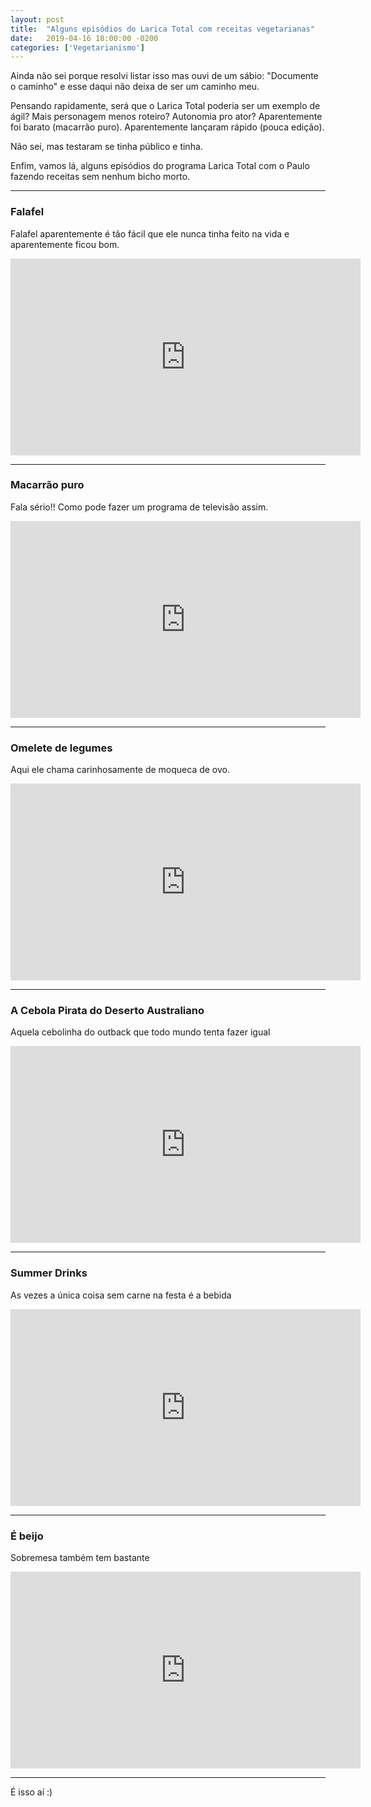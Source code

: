 ```yaml
---
layout: post
title:  "Alguns episódios do Larica Total com receitas vegetarianas"
date:   2019-04-16 18:00:00 -0200
categories: ['Vegetarianismo']
---
```


Ainda não sei porque resolvi listar isso mas ouvi de um sábio: "Documente o caminho" e esse daqui não deixa de ser um caminho meu.

Pensando rapidamente, será que o Larica Total poderia ser um exemplo de ágil?
Mais personagem menos roteiro?
Autonomia pro ator?
Aparentemente foi barato (macarrão puro).
Aparentemente lançaram rápido (pouca edição).

Não sei, mas testaram se tinha público e tinha.

Enfim, vamos lá, alguns episódios do programa Larica Total com o Paulo fazendo receitas sem nenhum bicho morto.

---

### Falafel

Falafel aparentemente é tão fácil que ele nunca tinha feito na vida e aparentemente ficou bom.

<div class="video-full-width">
  <iframe width="560" height="315" src="https://www.youtube.com/embed/nK_jpFLBswU" frameborder="0" allow="accelerometer; autoplay; encrypted-media; gyroscope; picture-in-picture" allowfullscreen></iframe>
</div>

---

### Macarrão puro

Fala sério!! Como pode fazer um programa de televisão assim.

<div class="video-full-width">
  <iframe width="560" height="315" src="https://www.youtube.com/embed/YcD9RPMgTq4" frameborder="0" allow="accelerometer; autoplay; encrypted-media; gyroscope; picture-in-picture" allowfullscreen></iframe>
</div>

---

### Omelete de legumes

Aqui ele chama carinhosamente de moqueca de ovo.

<div class="video-full-width">
  <iframe width="560" height="315" src="https://www.youtube.com/embed/p53dreRFazo" frameborder="0" allow="accelerometer; autoplay; encrypted-media; gyroscope; picture-in-picture" allowfullscreen></iframe>
</div>

---

### A Cebola Pirata do Deserto Australiano

Aquela cebolinha do outback que todo mundo tenta fazer igual

<div class="video-full-width">
  <iframe width="560" height="315" src="https://www.youtube.com/embed/O6mwMDh2K3M" frameborder="0" allow="accelerometer; autoplay; encrypted-media; gyroscope; picture-in-picture" allowfullscreen></iframe>
</div>

---

### Summer Drinks

As vezes a única coisa sem carne na festa é a bebida

<div class="video-full-width">
  <iframe width="560" height="315" src="https://www.youtube.com/embed/9gtPDeODA4M" frameborder="0" allow="accelerometer; autoplay; encrypted-media; gyroscope; picture-in-picture" allowfullscreen></iframe>
</div>

---

### É beijo

Sobremesa também tem bastante

<div class="video-full-width">
  <iframe width="560" height="315" src="https://www.youtube.com/embed/oYTjw3dqDv8" frameborder="0" allow="accelerometer; autoplay; encrypted-media; gyroscope; picture-in-picture" allowfullscreen></iframe>
</div>

---

É isso aí :)